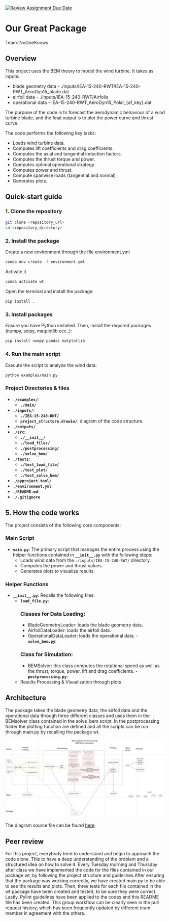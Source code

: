 [![Review Assignment Due Date](https://classroom.github.com/assets/deadline-readme-button-22041afd0340ce965d47ae6ef1cefeee28c7c493a6346c4f15d667ab976d596c.svg)](https://classroom.github.com/a/zjSXGKeR)
# Our Great Package

Team: NoOneKnows

## Overview

This project uses the BEM theory to model the wind turbine. It takes as inputs:
 - blade geometry data - ./inputs/IEA-15-240-RWT/IEA-15-240-RWT_AeroDyn15_blade.dat
 - airfoil data - ./inputs/IEA-15-240-RWT/Airfoils
 - operational data - IEA-15-240-RWT_AeroDyn15_Polar_{af_key}.dat

The purpose of the code is to forecast the aerodynamic behaviour of a wind turbine blade, and the final output is to plot the power curve and thrust curve.


The code performs the following key tasks:
- Loads wind turbine data.
- Computes lift coefficients and drag coefficients.
- Computes the axial and tangential induction factors.
- Computes the thrust torque and power.
- Computes optimal operational strategy.
- Computes power and thrust.
- Compute spanwise loads (tangential and normal)
- Generates plots.

## Quick-start guide

### 1. Clone the repository
```sh
git clone <repository_url>
cd <repository_directory>
```

### 2. Install the package
Create a new environment through the file environment.yml
```sh
conda env create -f environment.yml
```
Activate it
```sh
conda activate wt
```

Open the terminal and install the package:
```sh
pip install .
```

### 3. Install packages
Ensure you have Python installed. Then, install the required packages (numpy, scipy, matplotlib ecc..):

```sh
pip install numpy pandas matplotlib
```

### 4. Run the main script
Execute the script to analyze the wind data:
```sh
python examples/main.py
```

### **Project Directories & files**
- **`./examples/`**: 
    - **`./main/`** 
- **`./inputs/`**:
  - **`./IEA-15-240-RWT/`** 
  - **`project_structure.drawio/`**: diagram of the code structure.
- **`./outputs/`** 
- **`./src`**:
    - **`./__init__/`**
    - **`./load_files/`**
    - **`./postprocessing/`**
    - **`./solve_bem/`**
- **`./tests`**:
    - **`./test_load_file/`**
    - **`./test_plot/`**
    - **`./test_solve_bem/`** 
- **`./pyproject.toml/`**
- **`./environment.yml`**
- **`./README.md`**:
- **`./.gitignore`**

## 5. How the code works

The project consists of the following core components:

### **Main Script**
- **`main.py`**: The primary script that manages the entire process using the helper functions contained in **`__init__.py`** with the following steps:
  - Loads wind data from the `./inputs/IEA-15-240-RWT/` directory.
  - Computes the power and thrust values.
  - Generates plots to visualize results.

### **Helper Functions**
- **`__init__.py`**: Recalls the following files:
    - **`load_file.py`**:
      ### Classes for Data Loading:
      - BladeGeometryLoader: loads the blade geometry data.
      - AirfoilDataLoader: loads the airfoil data. 
      - OperationalDataLoader: loads the operational data. 
    -**`solve_bem.py`**:
      ### Class for Simulation:
      - BEMSolver: this class computes the rotational speed as well as the thrust, torque, power, lift and drag coefficients.
-**`postprocessing.py`**:
  - Results Processing & Visualization through plots

## Architecture

The package takes the blade geometry data, the airfoil data and the operational data through three different classes and uses them in the BEMsolver class contained in the solve_bem script. In the postprocessing folder the plotting function are defined and all the scripts can be run through main.py by recalling the package wt.

![alt text](inputs/Diagram.png)

The diagram source file can be found [here](inputs/project_structure.drawio).

## Peer review

For this project, everybody tried to understand and begin to approach the code alone. This to have a deep understanding of the problem and a structured idea on how to solve it. 
Every Tuesday morning and Thursday after class we have implemented the code for the files contained in our package wt, by following the project structure and guidelines.After ensuring that the package was working correctly, we have created main.py to be able to see the results and plots.
Then, three tests for each file contained in the wt package have been created and tested, to be sure they were correct.
Lastly, Pylint guidelines have been applied to the codes and this README file has been created.
This group workflow can be clearly seen in the pull request history, which has been frequently updated by different team member in agreement with the others. 